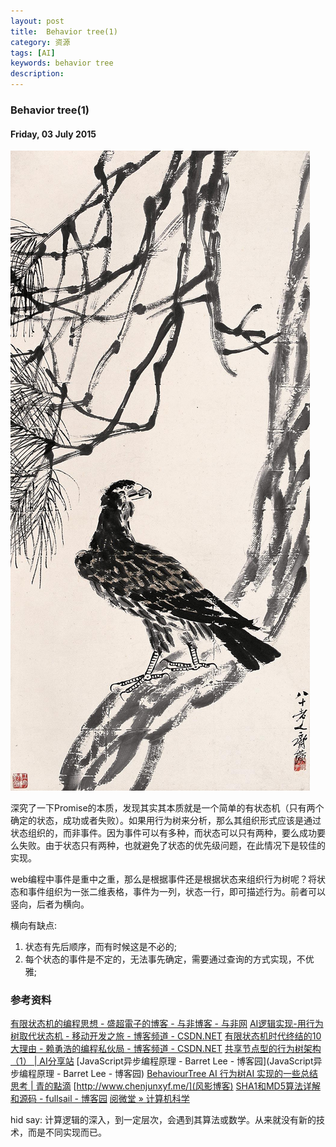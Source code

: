 ```yaml
---
layout: post
title:  Behavior tree(1)
category: 资源
tags: [AI]
keywords: behavior tree 
description: 
---
```


### Behavior tree(1)

#### Friday, 03 July 2015

![齐白石](/../../assets/img/resource/2015/qibaishi_19.jpg)

深究了一下Promise的本质，发现其实其本质就是一个简单的有状态机（只有两个确定的状态，成功或者失败）。如果用行为树来分析，那么其组织形式应该是通过状态组织的，而非事件。因为事件可以有多种，而状态可以只有两种，要么成功要么失败。由于状态只有两种，也就避免了状态的优先级问题，在此情况下是较佳的实现。

web编程中事件是重中之重，那么是根据事件还是根据状态来组织行为树呢？将状态和事件组织为一张二维表格，事件为一列，状态一行，即可描述行为。前者可以竖向，后者为横向。

横向有缺点:
1. 状态有先后顺序，而有时候这是不必的;
2. 每个状态的事件是不定的，无法事先确定，需要通过查询的方式实现，不优雅;


### 参考资料
[有限状态机的编程思想 - 盛超電子的博客 - 与非博客 - 与非网](http://www.eefocus.com/lingaogang/blog/10-05/189950_24895.html)
[AI逻辑实现-用行为树取代状态机 - 移动开发之旅 - 博客频道 - CSDN.NET](http://blog.csdn.net/goodeveningbaby/article/details/42213149)
[有限状态机时代终结的10大理由 - 赖勇浩的编程私伙局 - 博客频道 - CSDN.NET](http://blog.csdn.net/gzlaiyonghao/article/details/2070675)
[共享节点型的行为树架构（1） | AI分享站](http://www.aisharing.com/archives/563)
[JavaScript异步编程原理 - Barret Lee - 博客园](JavaScript异步编程原理 - Barret Lee - 博客园)
[BehaviourTree AI 行为树AI 实现的一些总结思考 | 青的點滴](http://www.ispinel.com/2015/04/25/12466/)
[http://www.chenjunxyf.me/](风影博客)
[SHA1和MD5算法详解和源码 - fullsail - 博客园](http://www.cnblogs.com/fullsail/archive/2013/02/22/2921505.html)
[阅微堂 » 计算机科学](http://zhiqiang.org/blog/category/science/computer-science)


hid say: 计算逻辑的深入，到一定层次，会遇到其算法或数学。从来就没有新的技术，而是不同实现而已。
